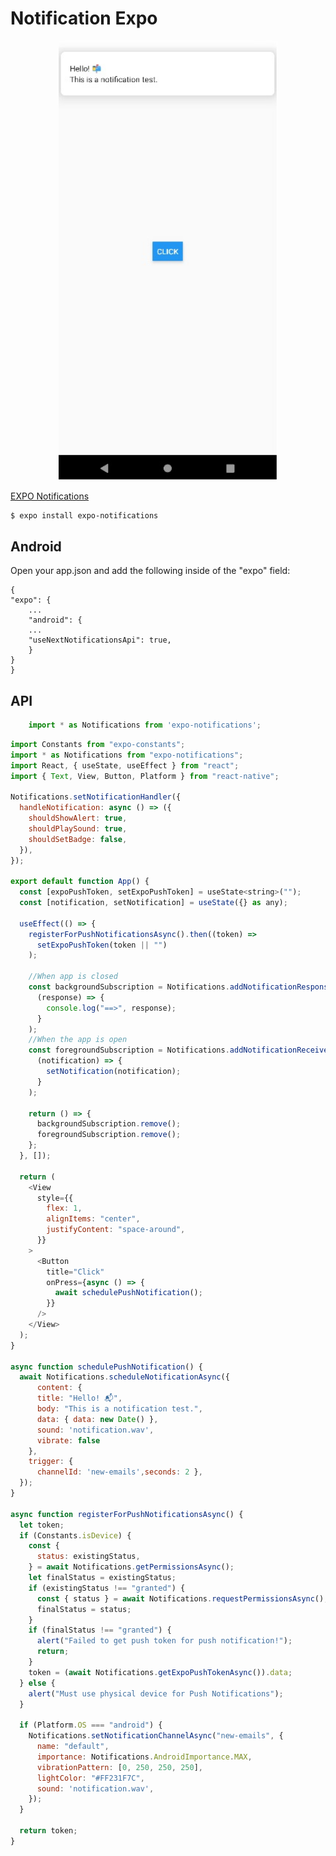 # Notification Expo
<p align="center">
  <img src="./assets/Screenshot.jpg" width="350" title="Notification Expo">
</p>

[EXPO Notifications](https://docs.expo.io/versions/latest/sdk/notifications/)

    $ expo install expo-notifications 

## Android
Open your app.json and add the following inside of the "expo" field:

    {
    "expo": {
        ...
        "android": {
        ...
        "useNextNotificationsApi": true,
        }
    }
    }

## API

```javascript 
    import * as Notifications from 'expo-notifications';
```
```javascript
import Constants from "expo-constants";
import * as Notifications from "expo-notifications";
import React, { useState, useEffect } from "react";
import { Text, View, Button, Platform } from "react-native";

Notifications.setNotificationHandler({
  handleNotification: async () => ({
    shouldShowAlert: true,
    shouldPlaySound: true,
    shouldSetBadge: false,
  }),
});

export default function App() {
  const [expoPushToken, setExpoPushToken] = useState<string>("");
  const [notification, setNotification] = useState({} as any);

  useEffect(() => {
    registerForPushNotificationsAsync().then((token) =>
      setExpoPushToken(token || "")
    );

    //When app is closed
    const backgroundSubscription = Notifications.addNotificationResponseReceivedListener(
      (response) => {
        console.log("==>", response);
      }
    );
    //When the app is open
    const foregroundSubscription = Notifications.addNotificationReceivedListener(
      (notification) => {
        setNotification(notification);
      }
    );

    return () => {
      backgroundSubscription.remove();
      foregroundSubscription.remove();
    };
  }, []);

  return (
    <View
      style={{
        flex: 1,
        alignItems: "center",
        justifyContent: "space-around",
      }}
    >
      <Button
        title="Click"
        onPress={async () => {
          await schedulePushNotification();
        }}
      />
    </View>
  );
}

async function schedulePushNotification() {
  await Notifications.scheduleNotificationAsync({
      content: {
      title: "Hello! 📬",
      body: "This is a notification test.",
      data: { data: new Date() },
      sound: 'notification.wav',
      vibrate: false
    },
    trigger: { 
      channelId: 'new-emails',seconds: 2 },
  });
}

async function registerForPushNotificationsAsync() {
  let token;
  if (Constants.isDevice) {
    const {
      status: existingStatus,
    } = await Notifications.getPermissionsAsync();
    let finalStatus = existingStatus;
    if (existingStatus !== "granted") {
      const { status } = await Notifications.requestPermissionsAsync();
      finalStatus = status;
    }
    if (finalStatus !== "granted") {
      alert("Failed to get push token for push notification!");
      return;
    }
    token = (await Notifications.getExpoPushTokenAsync()).data;
  } else {
    alert("Must use physical device for Push Notifications");
  }

  if (Platform.OS === "android") {
    Notifications.setNotificationChannelAsync("new-emails", {
      name: "default",
      importance: Notifications.AndroidImportance.MAX,
      vibrationPattern: [0, 250, 250, 250],
      lightColor: "#FF231F7C",
      sound: 'notification.wav',
    });
  }

  return token;
}
```
